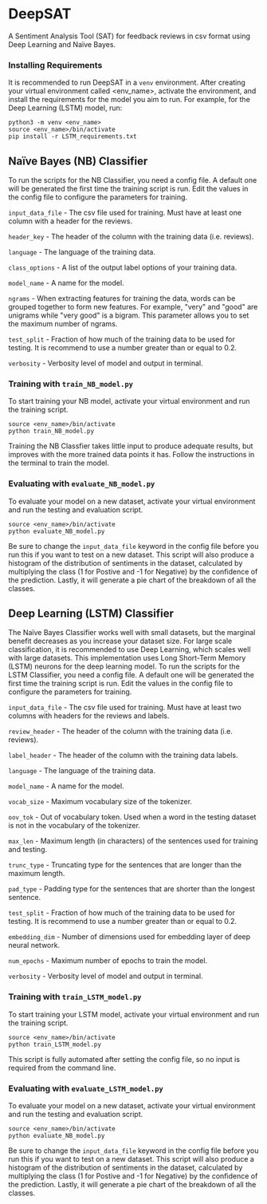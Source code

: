 # DeepSAT
A Sentiment Analysis Tool (SAT) for feedback reviews in csv format using Deep Learning and Naïve Bayes.

### Installing Requirements
It is recommended to run DeepSAT in a `venv` environment. After creating your virtual environment called <env_name>, activate the environment, and install the requirements for the model you aim to run. For example, for the Deep Learning (LSTM) model, run:
```
python3 -m venv <env_name>
source <env_name>/bin/activate
pip install -r LSTM_requirements.txt
```

## Naïve Bayes (NB) Classifier 
To run the scripts for the NB Classifier, you need a config file. A default one will be generated the first time the training script is run. Edit the values in the config file to configure the parameters for training.

`input_data_file` - The csv file used for training. Must have at least one column with a header for the reviews.

`header_key` - The header of the column with the training data (i.e. reviews).

`language` - The language of the training data.

`class_options` - A list of the output label options of your training data.

`model_name` - A name for the model.

`ngrams` - When extracting features for training the data, words can be grouped together to form new features. For example, "very" and "good" are unigrams while "very good" is a bigram. This parameter allows you to set the maximum number of ngrams.

`test_split` - Fraction of how much of the training data to be used for testing. It is recommend to use a number greater than or equal to 0.2.

`verbosity` - Verbosity level of model and output in terminal.

### Training with `train_NB_model.py`
To start training your NB model, activate your virtual environment and run the training script.
```
source <env_name>/bin/activate
python train_NB_model.py
```
Training the NB Classfier takes little input to produce adequate results, but improves with the more trained data points it has. Follow the instructions in the terminal to train the model.

### Evaluating with `evaluate_NB_model.py`
To evaluate your model on a new dataset, activate your virtual environment and run the testing and evaluation script.
```
source <env_name>/bin/activate
python evaluate_NB_model.py
```
Be sure to change the `input_data_file` keyword in the config file before you run this if you want to test on a new dataset. This script will also produce a histogram of the distribution of sentiments in the dataset, calculated by multiplying the class (1 for Postive and -1 for Negative) by the confidence of the prediction. Lastly, it will generate a pie chart of the breakdown of all the classes.

## Deep Learning (LSTM) Classifier 
The Naïve Bayes Classifier works well with small datasets, but the marginal benefit decreases as you increase your dataset size. For large scale classification, it is recommended to use Deep Learning, which scales well with large datasets. This implementation uses Long Short-Term Memory (LSTM) neurons for the deep learning model.
To run the scripts for the LSTM Classifier, you need a config file. A default one will be generated the first time the training script is run. Edit the values in the config file to configure the parameters for training.

`input_data_file` - The csv file used for training. Must have at least two columns with headers for the reviews and labels.

`review_header` - The header of the column with the training data (i.e. reviews).

`label_header` - The header of the column with the training data labels.

`language` - The language of the training data.

`model_name` - A name for the model.

`vocab_size` - Maximum vocabulary size of the tokenizer.

`oov_tok` - Out of vocabulary token. Used when a word in the testing dataset is not in the vocabulary of the tokenizer.

`max_len` - Maximum length (in characters) of the sentences used for training and testing.

`trunc_type` - Truncating type for the sentences that are longer than the maximum length.

`pad_type` - Padding type for the sentences that are shorter than the longest sentence.

`test_split` - Fraction of how much of the training data to be used for testing. It is recommend to use a number greater than or equal to 0.2.

`embedding_dim` - Number of dimensions used for embedding layer of deep neural network.

`num_epochs` - Maximum number of epochs to train the model.

`verbosity` - Verbosity level of model and output in terminal.

### Training with `train_LSTM_model.py`
To start training your LSTM model, activate your virtual environment and run the training script.
```
source <env_name>/bin/activate
python train_LSTM_model.py
```
This script is fully automated after setting the config file, so no input is required from the command line.

### Evaluating with `evaluate_LSTM_model.py`
To evaluate your model on a new dataset, activate your virtual environment and run the testing and evaluation script.
```
source <env_name>/bin/activate
python evaluate_NB_model.py
```
Be sure to change the `input_data_file` keyword in the config file before you run this if you want to test on a new dataset. This script will also produce a histogram of the distribution of sentiments in the dataset, calculated by multiplying the class (1 for Postive and -1 for Negative) by the confidence of the prediction. Lastly, it will generate a pie chart of the breakdown of all the classes.
